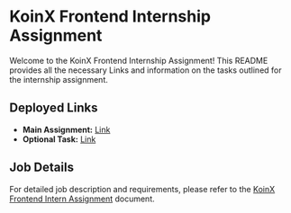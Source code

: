 # KoinX Frontend Internship Assignment

Welcome to the KoinX Frontend Internship Assignment! This README provides all the necessary Links and information on the tasks outlined for the internship assignment.

## Deployed Links

- **Main Assignment:** [Link](https://prakhar-frontend-koinx-prakhar12330.vercel.app/)
- **Optional Task:** [Link](https://xcrypto-liart.vercel.app/coins)

## Job Details

For detailed job description and requirements, please refer to the [KoinX Frontend Intern Assignment](https://koinx.notion.site/KoinX-Frontend-Intern-Assignment-8d58a764615d445087b666bf0f6daf4a) document.


